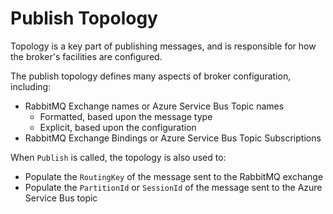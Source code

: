 # Publish Topology

Topology is a key part of publishing messages, and is responsible for how the broker's facilities are configured.

The publish topology defines many aspects of broker configuration, including:

- RabbitMQ Exchange names or Azure Service Bus Topic names
  - Formatted, based upon the message type
  - Explicit, based upon the configuration
- RabbitMQ Exchange Bindings or Azure Service Bus Topic Subscriptions

When `Publish` is called, the topology is also used to:

- Populate the `RoutingKey` of the message sent to the RabbitMQ exchange
- Populate the `PartitionId` or `SessionId` of the message sent to the Azure Service Bus topic